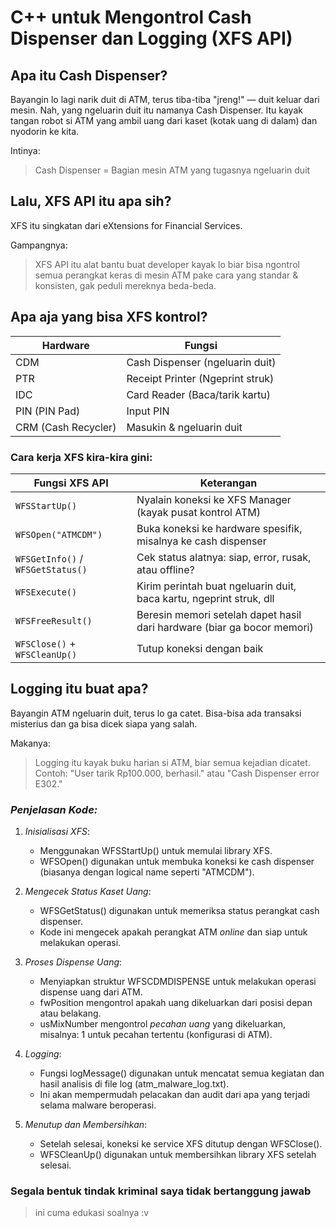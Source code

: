 # C++ untuk Mengontrol Cash Dispenser dan Logging (XFS API) 

## Apa itu Cash Dispenser?
Bayangin lo lagi narik duit di ATM, terus tiba-tiba "jreng!" — duit keluar dari mesin.
Nah, yang ngeluarin duit itu namanya Cash Dispenser. Itu kayak tangan robot si ATM yang ambil uang dari kaset (kotak uang di dalam) dan nyodorin ke kita.

Intinya:
> Cash Dispenser = Bagian mesin ATM yang tugasnya ngeluarin duit

## Lalu, XFS API itu apa sih?
XFS itu singkatan dari eXtensions for Financial Services.

Gampangnya:
> XFS API itu alat bantu buat developer kayak lo biar bisa ngontrol semua perangkat keras di mesin ATM pake cara yang standar & konsisten, gak peduli mereknya beda-beda.

 ## Apa aja yang bisa XFS kontrol?
 
| Hardware   | Fungsi                           
|------------|----------------------------------|
| CDM        | Cash Dispenser (ngeluarin duit)  | 
| PTR        | Receipt Printer (Ngeprint struk) |
| IDC        | Card Reader (Baca/tarik kartu)   | 
| PIN (PIN Pad)| Input PIN                      |          
|CRM (Cash Recycler) | Masukin & ngeluarin duit |

 ### Cara kerja XFS kira-kira gini:

| Fungsi XFS API         | Keterangan                                                                  |
|------------------------|----------------------------------------------------------------------------------|
| `WFSStartUp()`         | Nyalain koneksi ke XFS Manager (kayak pusat kontrol ATM)                         |
| `WFSOpen("ATMCDM")`    | Buka koneksi ke hardware spesifik, misalnya ke cash dispenser                    |
| `WFSGetInfo()` / `WFSGetStatus()` | Cek status alatnya: siap, error, rusak, atau offline?                            |
| `WFSExecute()`         | Kirim perintah buat ngeluarin duit, baca kartu, ngeprint struk, dll              |
| `WFSFreeResult()`      | Beresin memori setelah dapet hasil dari hardware (biar ga bocor memori)         |
| `WFSClose()` + `WFSCleanUp()` | Tutup koneksi dengan baik              |


 ## Logging itu buat apa?
 Bayangin ATM ngeluarin duit, terus lo ga catet. Bisa-bisa ada transaksi misterius dan ga bisa dicek siapa yang salah.

Makanya:

> Logging itu kayak buku harian si ATM, biar semua kejadian dicatet.
> Contoh: "User tarik Rp100.000, berhasil." atau "Cash Dispenser error E302."


### *Penjelasan Kode:*

1. *Inisialisasi XFS*:

   * Menggunakan WFSStartUp() untuk memulai library XFS.
   * WFSOpen() digunakan untuk membuka koneksi ke cash dispenser (biasanya dengan logical name seperti "ATMCDM").

2. *Mengecek Status Kaset Uang*:

   * WFSGetStatus() digunakan untuk memeriksa status perangkat cash dispenser.
   * Kode ini mengecek apakah perangkat ATM *online* dan siap untuk melakukan operasi.

3. *Proses Dispense Uang*:

   * Menyiapkan struktur WFSCDMDISPENSE untuk melakukan operasi dispense uang dari ATM.
   * fwPosition mengontrol apakah uang dikeluarkan dari posisi depan atau belakang.
   * usMixNumber mengontrol *pecahan uang* yang dikeluarkan, misalnya: 1 untuk pecahan tertentu (konfigurasi di ATM).

4. *Logging*:

   * Fungsi logMessage() digunakan untuk mencatat semua kegiatan dan hasil analisis di file log (atm_malware_log.txt).
   * Ini akan mempermudah pelacakan dan audit dari apa yang terjadi selama malware beroperasi.

5. *Menutup dan Membersihkan*:

   * Setelah selesai, koneksi ke service XFS ditutup dengan WFSClose().
   * WFSCleanUp() digunakan untuk membersihkan library XFS setelah selesai.

### Segala bentuk tindak kriminal saya tidak bertanggung jawab
> ini cuma edukasi soalnya :v
